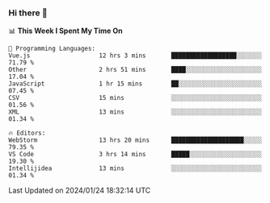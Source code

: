 ### Hi there 👋

<!--
**asdf12303116/asdf12303116** is a ✨ _special_ ✨ repository because its `README.md` (this file) appears on your GitHub profile.

Here are some ideas to get you started:

- 🔭 I’m currently working on ...
- 🌱 I’m currently learning ...
- 👯 I’m looking to collaborate on ...
- 🤔 I’m looking for help with ...
- 💬 Ask me about ...
- 📫 How to reach me: ...
- 😄 Pronouns: ...
- ⚡ Fun fact: ...
-->

<!--START_SECTION:waka-->
📊 **This Week I Spent My Time On** 

```text
💬 Programming Languages: 
Vue.js                   12 hrs 3 mins       ██████████████████░░░░░░░   71.79 % 
Other                    2 hrs 51 mins       ████░░░░░░░░░░░░░░░░░░░░░   17.04 % 
JavaScript               1 hr 15 mins        ██░░░░░░░░░░░░░░░░░░░░░░░   07.45 % 
CSV                      15 mins             ░░░░░░░░░░░░░░░░░░░░░░░░░   01.56 % 
XML                      13 mins             ░░░░░░░░░░░░░░░░░░░░░░░░░   01.34 % 

🔥 Editors: 
WebStorm                 13 hrs 20 mins      ████████████████████░░░░░   79.35 % 
VS Code                  3 hrs 14 mins       █████░░░░░░░░░░░░░░░░░░░░   19.30 % 
Intellijidea             13 mins             ░░░░░░░░░░░░░░░░░░░░░░░░░   01.34 % 
```


 Last Updated on 2024/01/24 18:32:14 UTC
<!--END_SECTION:waka-->
